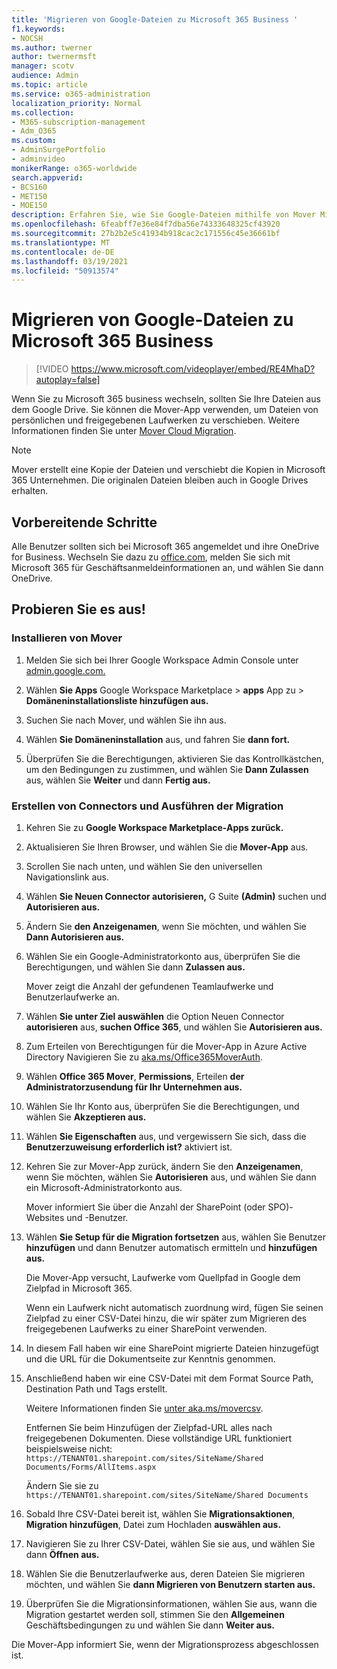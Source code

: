 ```yaml
---
title: 'Migrieren von Google-Dateien zu Microsoft 365 Business '
f1.keywords:
- NOCSH
ms.author: twerner
author: twernermsft
manager: scotv
audience: Admin
ms.topic: article
ms.service: o365-administration
localization_priority: Normal
ms.collection:
- M365-subscription-management
- Adm_O365
ms.custom:
- AdminSurgePortfolio
- adminvideo
monikerRange: o365-worldwide
search.appverid:
- BCS160
- MET150
- MOE150
description: Erfahren Sie, wie Sie Google-Dateien mithilfe von Mover Microsoft 365 Unternehmens migrieren.
ms.openlocfilehash: 6feabff7e36e84f7dba56e74333648325cf43920
ms.sourcegitcommit: 27b2b2e5c41934b918cac2c171556c45e36661bf
ms.translationtype: MT
ms.contentlocale: de-DE
ms.lasthandoff: 03/19/2021
ms.locfileid: "50913574"
---
```

# <a name="migrate-google-files-to-microsoft-365-for-business"></a>Migrieren von Google-Dateien zu Microsoft 365 Business 

> [!VIDEO https://www.microsoft.com/videoplayer/embed/RE4MhaD?autoplay=false]

Wenn Sie zu Microsoft 365 business wechseln, sollten Sie Ihre Dateien aus dem Google Drive. Sie können die Mover-App verwenden, um Dateien von persönlichen und freigegebenen Laufwerken zu verschieben. Weitere Informationen finden Sie unter [Mover Cloud Migration](/sharepointmigration/mover-plan-migration).

> [!NOTE]
> Mover erstellt eine Kopie der Dateien und verschiebt die Kopien in Microsoft 365 Unternehmen. Die originalen Dateien bleiben auch in Google Drives erhalten.

## <a name="before-you-start"></a>Vorbereitende Schritte

Alle Benutzer sollten sich bei Microsoft 365 angemeldet und ihre OneDrive for Business. Wechseln Sie dazu zu [office.com](https://office.com), melden Sie sich mit Microsoft 365 für Geschäftsanmeldeinformationen an, und wählen Sie dann OneDrive.

## <a name="try-it"></a>Probieren Sie es aus!

### <a name="install-mover"></a>Installieren von Mover

1. Melden Sie sich bei Ihrer Google Workspace Admin Console unter [admin.google.com.](https://admin.google.com)

1. Wählen **Sie Apps** Google Workspace Marketplace  >  **apps** App zu  >  **Domäneninstallationsliste hinzufügen aus.**

1. Suchen Sie nach Mover, und wählen Sie ihn aus.

1. Wählen **Sie Domäneninstallation** aus, und fahren Sie **dann fort.**

1. Überprüfen Sie die Berechtigungen, aktivieren Sie das Kontrollkästchen, um den Bedingungen zu zustimmen, und wählen Sie **Dann Zulassen** aus, wählen Sie **Weiter** und dann **Fertig aus.**

### <a name="create-connectors-and-run-the-migration"></a>Erstellen von Connectors und Ausführen der Migration

1. Kehren Sie zu **Google Workspace Marketplace-Apps zurück.**
1. Aktualisieren Sie Ihren Browser, und wählen Sie die **Mover-App** aus.
1. Scrollen Sie nach unten, und wählen Sie den universellen Navigationslink aus.
1. Wählen **Sie Neuen Connector autorisieren,** G Suite **(Admin)** suchen und **Autorisieren aus.**
1. Ändern Sie **den Anzeigenamen**, wenn Sie möchten, und wählen Sie **Dann Autorisieren aus.**
1. Wählen Sie ein Google-Administratorkonto aus, überprüfen Sie die Berechtigungen, und wählen Sie dann **Zulassen aus.**

    Mover zeigt die Anzahl der gefundenen Teamlaufwerke und Benutzerlaufwerke an. 

1. Wählen **Sie unter Ziel auswählen** die Option Neuen Connector **autorisieren** aus, **suchen Office 365**, und wählen Sie **Autorisieren aus.**
1. Zum Erteilen von Berechtigungen für die Mover-App in Azure Active Directory Navigieren Sie zu [aka.ms/Office365MoverAuth](https://aka.ms/Office365MoverAuth).
1. Wählen **Office 365 Mover**, **Permissions**, Erteilen **der Administratorzusendung für Ihr Unternehmen aus.**
1. Wählen Sie Ihr Konto aus, überprüfen Sie die Berechtigungen, und wählen Sie **Akzeptieren aus.**
1. Wählen **Sie Eigenschaften** aus, und vergewissern Sie sich, dass die **Benutzerzuweisung erforderlich ist?** aktiviert ist.
1. Kehren Sie zur Mover-App zurück, ändern Sie den **Anzeigenamen**, wenn Sie möchten, wählen Sie **Autorisieren** aus, und wählen Sie dann ein Microsoft-Administratorkonto aus.

    Mover informiert Sie über die Anzahl der SharePoint (oder SPO)-Websites und -Benutzer.
1. Wählen **Sie Setup für die Migration fortsetzen** aus, wählen Sie Benutzer **hinzufügen** und dann Benutzer automatisch ermitteln und **hinzufügen aus.**

    Die Mover-App versucht, Laufwerke vom Quellpfad in Google dem Zielpfad in Microsoft 365. 

    Wenn ein Laufwerk nicht automatisch zuordnung wird, fügen Sie seinen Zielpfad zu einer CSV-Datei hinzu, die wir später zum Migrieren des freigegebenen Laufwerks zu einer SharePoint verwenden. 

1. In diesem Fall haben wir eine SharePoint migrierte Dateien hinzugefügt und die URL für die Dokumentseite zur Kenntnis genommen. 
1. Anschließend haben wir eine CSV-Datei mit dem Format Source Path, Destination Path und Tags erstellt. 

    Weitere Informationen finden Sie [unter aka.ms/movercsv](/sharepointmigration/mover-create-migration-csv).

    Entfernen Sie beim Hinzufügen der Zielpfad-URL alles nach freigegebenen Dokumenten. Diese vollständige URL funktioniert beispielsweise nicht: `https://TENANT01.sharepoint.com/sites/SiteName/Shared Documents/Forms/AllItems.aspx`

    Ändern Sie sie zu `https://TENANT01.sharepoint.com/sites/SiteName/Shared Documents`

1. Sobald Ihre CSV-Datei bereit ist, wählen Sie **Migrationsaktionen**, **Migration hinzufügen**, Datei zum Hochladen **auswählen aus.**
1. Navigieren Sie zu Ihrer CSV-Datei, wählen Sie sie aus, und wählen Sie dann **Öffnen aus.**
1. Wählen Sie die Benutzerlaufwerke aus, deren Dateien Sie migrieren möchten, und wählen Sie **dann Migrieren von Benutzern starten aus.**
1. Überprüfen Sie die Migrationsinformationen, wählen Sie aus, wann die Migration gestartet werden soll, stimmen Sie den **Allgemeinen** Geschäftsbedingungen zu und wählen Sie dann **Weiter aus.**

Die Mover-App informiert Sie, wenn der Migrationsprozess abgeschlossen ist.